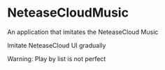 # NeteaseCloudMusic
An application that imitates the NeteaseCloud Music

Imitate NeteaseCloud UI gradually

Warning: Play by list is not perfect
